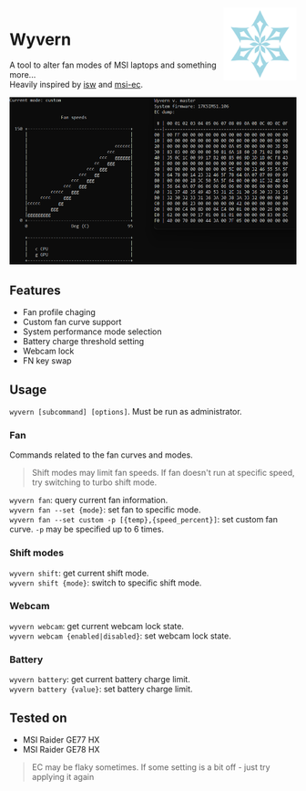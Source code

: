 <img src="cryo.svg" align="right" width="128" height="128">

# Wyvern
A tool to alter fan modes of MSI laptops and something more...  
Heavily inspired by [isw](https://github.com/YoyPa/isw) and [msi-ec](https://github.com/BeardOverflow/msi-ec).

![Wyvern UI](ui.png)

## Features
 - Fan profile chaging
 - Custom fan curve support
 - System performance mode selection
 - Battery charge threshold setting
 - Webcam lock
 - FN key swap

## Usage
`wyvern [subcommand] [options]`. Must be run as administrator.

### Fan
Commands related to the fan curves and modes.  
> Shift modes may limit fan speeds. If fan doesn't run at specific speed, try switching to turbo shift mode.   

`wyvern fan`: query current fan information.  
`wyvern fan --set {mode}`: set fan to specific mode.  
`wyvern fan --set custom -p [{temp},{speed_percent}]`: set custom fan curve. `-p` may be specified up to 6 times.  

### Shift modes
`wyvern shift`: get current shift mode.  
`wyvern shift {mode}`: switch to specific shift mode.  

### Webcam
`wyvern webcam`: get current webcam lock state.  
`wyvern webcam {enabled|disabled}`: set webcam lock state.  

### Battery
`wyvern battery`: get current battery charge limit.  
`wyvern battery {value}`: set battery charge limit.  

## Tested on
 - MSI Raider GE77 HX
 - MSI Raider GE78 HX
> EC may be flaky sometimes. If some setting is a bit off - just try applying it again
